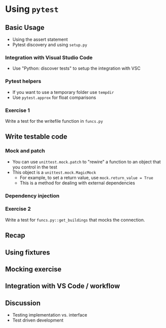 # Using `pytest`

## Basic Usage

- Using the assert statement
- Pytest discovery and using `setup.py`

### Integration with Visual Studio Code

- Use "Python: discover tests" to setup the integration with VSC

### Pytest helpers

- If you want to use a temporary folder use `tempdir`
- Use `pytest.approx` for float comparisons

### Exercise 1

Write a test for the writefile function in `funcs.py`

## Write testable code

### Mock and patch

- You can use `unittest.mock.patch` to "rewire" a function to an object that you control in the test
- This object is a `unittest.mock.MagicMock`
    - For example, to set a return value, use `mock.return_value = True`
    - This is a method for dealing with external dependencies

### Dependency injection

### Exercise 2

Write a test for `funcs.py::get_buildings` that mocks the connection.

## Recap

## Using fixtures

## Mocking exercise

## Integration with VS Code / workflow

## Discussion

- Testing implementation vs. interface
- Test driven development
